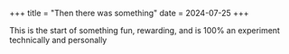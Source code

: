 +++
title = "Then there was something"
date = 2024-07-25
+++


This is the start of something fun, rewarding, and is 100% an experiment technically and personally
